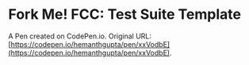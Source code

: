 # Fork Me! FCC: Test Suite Template

A Pen created on CodePen.io. Original URL: [https://codepen.io/hemanthgupta/pen/xxVodbE](https://codepen.io/hemanthgupta/pen/xxVodbE).


